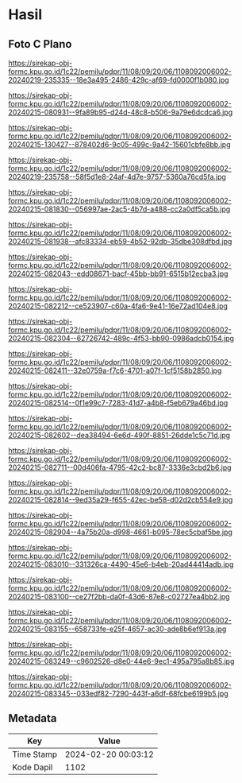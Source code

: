 # Hasil

## Foto C Plano

https://sirekap-obj-formc.kpu.go.id/1c22/pemilu/pdpr/11/08/09/20/06/1108092006002-20240219-235335--18e3a495-2486-429c-af69-fd0000f1b080.jpg

https://sirekap-obj-formc.kpu.go.id/1c22/pemilu/pdpr/11/08/09/20/06/1108092006002-20240215-080931--9fa89b95-d24d-48c8-b506-9a79e6dcdca6.jpg

https://sirekap-obj-formc.kpu.go.id/1c22/pemilu/pdpr/11/08/09/20/06/1108092006002-20240215-130427--878402d6-9c05-499c-9a42-15601cbfe8bb.jpg

https://sirekap-obj-formc.kpu.go.id/1c22/pemilu/pdpr/11/08/09/20/06/1108092006002-20240219-235758--58f5d1e8-24af-4d7e-9757-5360a76cd5fa.jpg

https://sirekap-obj-formc.kpu.go.id/1c22/pemilu/pdpr/11/08/09/20/06/1108092006002-20240215-081830--056997ae-2ac5-4b7d-a488-cc2a0df5ca5b.jpg

https://sirekap-obj-formc.kpu.go.id/1c22/pemilu/pdpr/11/08/09/20/06/1108092006002-20240215-081938--afc83334-eb59-4b52-92db-35dbe308dfbd.jpg

https://sirekap-obj-formc.kpu.go.id/1c22/pemilu/pdpr/11/08/09/20/06/1108092006002-20240215-082043--edd08671-bacf-45bb-bb91-6515b12ecba3.jpg

https://sirekap-obj-formc.kpu.go.id/1c22/pemilu/pdpr/11/08/09/20/06/1108092006002-20240215-082212--ce523907-c60a-4fa6-9e41-16e72ad104e8.jpg

https://sirekap-obj-formc.kpu.go.id/1c22/pemilu/pdpr/11/08/09/20/06/1108092006002-20240215-082304--62726742-489c-4f53-bb90-0986adcb0154.jpg

https://sirekap-obj-formc.kpu.go.id/1c22/pemilu/pdpr/11/08/09/20/06/1108092006002-20240215-082411--32e0759a-f7c6-4701-a07f-1cf5158b2850.jpg

https://sirekap-obj-formc.kpu.go.id/1c22/pemilu/pdpr/11/08/09/20/06/1108092006002-20240215-082514--0f1e99c7-7283-41d7-a4b8-f5eb679a46bd.jpg

https://sirekap-obj-formc.kpu.go.id/1c22/pemilu/pdpr/11/08/09/20/06/1108092006002-20240215-082602--dea38494-6e6d-490f-8851-26dde1c5c71d.jpg

https://sirekap-obj-formc.kpu.go.id/1c22/pemilu/pdpr/11/08/09/20/06/1108092006002-20240215-082711--00d406fa-4795-42c2-bc87-3336e3cbd2b6.jpg

https://sirekap-obj-formc.kpu.go.id/1c22/pemilu/pdpr/11/08/09/20/06/1108092006002-20240215-082814--9ed35a29-f655-42ec-be58-d02d2cb554e9.jpg

https://sirekap-obj-formc.kpu.go.id/1c22/pemilu/pdpr/11/08/09/20/06/1108092006002-20240215-082904--4a75b20a-d998-4661-b095-78ec5cbaf5be.jpg

https://sirekap-obj-formc.kpu.go.id/1c22/pemilu/pdpr/11/08/09/20/06/1108092006002-20240215-083010--331326ca-4490-45e6-b4eb-20ad44414adb.jpg

https://sirekap-obj-formc.kpu.go.id/1c22/pemilu/pdpr/11/08/09/20/06/1108092006002-20240215-083100--ce27f2bb-da0f-43d6-87e8-c02727ea4bb2.jpg

https://sirekap-obj-formc.kpu.go.id/1c22/pemilu/pdpr/11/08/09/20/06/1108092006002-20240215-083155--658733fe-e25f-4657-ac30-ade8b6ef913a.jpg

https://sirekap-obj-formc.kpu.go.id/1c22/pemilu/pdpr/11/08/09/20/06/1108092006002-20240215-083249--c9602526-d8e0-44e6-9ec1-495a795a8b85.jpg

https://sirekap-obj-formc.kpu.go.id/1c22/pemilu/pdpr/11/08/09/20/06/1108092006002-20240215-083345--033edf82-7290-443f-a6df-68fcbe6199b5.jpg


## Metadata

| Key        | Value               |
| ---------- | ------------------- |
| Time Stamp | 2024-02-20 00:03:12 |
| Kode Dapil | 1102                |



